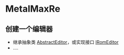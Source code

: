 # MetalMaxRe



## 创建一个编辑器

* 继承抽象类 [AbstractEditor](src/main/java/me/afoolslove/metalmaxre/editors/AbstractEditor.java)，或实现接口 [IRomEditor](/src/main/java/me/afoolslove/metalmaxre/editors/IRomEditor.java)
* ....